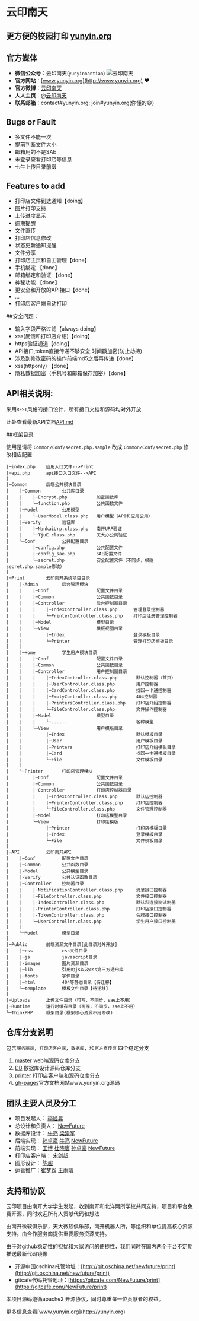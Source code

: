云印南天
=================
更方便的校园打印 [yunyin.org](http://yunyin.org)
-------------------------

## 官方媒体

+ **微信公众号**：云印南天(`yunyinnantian`) ![云印南天](http://www.yunyin.org/assets/image/weixin_qrcode.png)
+ **官方网站**：[www.yunyin.org](http://www.yunyin.org) :heart:
+ **官方微博**：[云印南天](http://weibo.com/cloudPrint)
+ **人人主页**：@[云印南天](http://page.renren.com/602117408)
+ **联系邮箱**：contact#yunyin.org; join#yunyin.org(你懂的:smile:)

## Bugs or Fault
* 多文件不能一次
* 提前判断文件大小
* 邮箱用的不是SAE
* 未登录查看打印店等信息
* 七牛上传目录前缀

## Features to add
* 打印店文件到达通知【doing】
* 图片打印支持
* 上传进度显示
* 逾期提醒
* 文件直传
* 打印店信息修改
* 状态更新通知提醒
* 文件分享
* 打印店主页和自主管理【done】
* 手机绑定 【done】
* 邮箱绑定和验证 【done】
* 神秘功能 【done】
* 更安全和开放的API接口【done】
* ...
* 打印店客户端自动打印

##安全问题：
* 输入字段严格过滤【always doing】
* xss(反馈和打印店介绍)【doing】
* https验证通道【doing】
* API接口,token直接传递不够安全,时间戳加密(防止劫持)
* 涉及到修改密码的操作前端md5之后再传递【done】
* xss(httponly) 【done】
* 隐私数据加密（手机号和邮箱保存加密）【done】

## API相关说明:
采用`REST`风格的接口设计，所有接口文档和源码均对外开放

此处查看最新API文档[API.md](https://github.com/nkumstc/print/blob/master/API.md)


##框架目录

使用是请将 `Common/Conf/secret.php.sample` 改成 `Common/Conf/secret.php` 修改相应配置

>
```
|─index.php    应用入口文件-->Print
|─api.php      api接口入口文件-->API
|
|─Common       后端公共模块目录
|    |─Common        公共库目录
|    |    |─Encrypt.php           加密函数库
|    |    └─function.php          公共函数文件
|    |─Model         公用模型
|    |    └─UserModel.class.php   用户模型（API和应用公用）
|    |─Verify        验证库
|    |    |─NankaiUrp.class.php   南开URP验证
|    |    └─TjuE.class.php        天大办公网验证
|    └─Conf          公共配置目录
|         |─config.php            公共配置文件
|         |─config_sae.php        SAE配置文件
|         └─secret.php            安全配置文件（不同步，根据secret.php.sample修改）
|
|─Print        云印南开系统项目目录
|    |-Admin         后台管理模块
|    |    |─Conf                  配置文件目录
|    |    |─Common                公共函数目录
|    |    |─Controller            后台控制器目录
|    |    |    |─IndexController.class.php      管理登录控制器
|    |    |    └─PrinterController.class.php    打印店注册管理控制器
|    |    |─Model                 模型目录
|    |    └─View                  模板视图目录
|    |         |─Index                          登录模板目录
|    |         └─Printer                        管理打印店模板目录
|    | 
|    |─Home          学生用户模块目录
|    |    |─Conf                  配置文件目录
|    |    |─Common                公共函数目录
|    |    |─Controller            用户控制器目录
|    |    |    |─IndexController.class.php       默认控制器（首页）
|    |    |    |─UserController.class.php        用户控制器
|    |    |    |─CardController.class.php        找回一卡通控制器
|    |    |    |─EmptyController.class.php       404控制器
|    |    |    |─PrintersController.class.php    打印店介绍控制器
|    |    |    └─FileController.class.php        文件操作控制器
|    |    |─Model                 模型目录
|    |    |    └─......                          各种模型
|    |    └─View                  用户模版目录
|    |         |─Index                           默认模板目录
|    |         |─User                            用户模板目录
|    |         |─Printers                        打印店介绍模板目录
|    |         |─Card                            找回一卡通模板目录
|    |         └─File                            文件模板目录
|    |
|    └─Printer       打印店管理模块
|         |─Conf                  配置文件目录
|         |─Common                公共函数目录
|         |─Controller            打印店控制器目录
|         |    |─IndexController.class.php       默认店控制器
|         |    |─PrinterController.class.php     打印店控制器
|         |    └─FileController.class.php        文件管理控制器
|         |─Model                 打印店模型目录
|         └─View                  打印店模版
|              |─Printer                         打印店模板目录
|              |─Index                           登录模板目录
|              └─File                            文件模板目录
|
|─API          云印南开API
|    |─Conf          配置文件目录
|    |─Common        公共函数目录
|    |-Model         公共模型目录
|    |-Verify        公共认证函数目录
|    |─Controller    控制器目录
|    |    |─NotificationController.class.php     消息接口控制器
|    |    |─FileController.class.php             文件接口控制器
|    |    |-IndexController.class.php            默认和连接测试制器
|    |    |-PrinterController.class.php          打印店接口控制器
|    |    |-TokenController.class.php            令牌接口控制器
|    |    └─UserController.class.php             学生用户接口控制器
|    |    
|    └─Model         模型目录
|
|─Public       前端资源文件目录[此目录对外开放]
|    |─css           css文件目录
|    |─js            javascript目录
|    |-images        图片资源目录
|    |─lib           引用的js以及css第三方通用库
|    |─fonts         字体目录
|    |─html          404等静态目录【待迁移】
|    └─template      模板文件目录【待迁移】 
|
|─Uploads      上传文件目录（可写，不同步，sae上不用）
|─Runtime      运行时缓存目录（可写，不同步，sae上不用）
└─ThinkPHP     框架目录(框架核心资源不用修改)
```
>>


## 仓库分支说明

包含`服务器端`，`打印店客户端`，`数据库`，和`官方宣传页` 四个稳定分支

1. [master](https://github.com/nkumstc/print/tree/master) web端源码仓库分支
2. [DB](https://github.com/nkumstc/print/tree/DB)     数据库设计源码仓库分支
3. [printer](https://github.com/nkumstc/print/tree/printer) 打印店客户端和源码仓库分支
4. [gh-pages](https://github.com/nkumstc/print/tree/gh-pages)官方文档网站www.yunyin.org源码


## 团队主要人员及分工
* 项目发起人： [李旭昇](https://github.com/jeffli678)
* 总设计和负责人： [NewFuture](https://github.com/New-Future)
* 数据库设计： [牛亮](https://github.com/wangxiaodiu) [梁崇军](https://github.com/inankai)
* 后端实现： [孙卓豪](https://github.com/605527108) [牛亮](https://github.com/wangxiaodiu) [NewFuture](https://github.com/New-Future)
* 前端实现： [王博](https://github.com/LimitW)  [杜晓唐](https://github.com/acDante) [孙卓豪](https://github.com/605527108) [NewFuture](https://github.com/New-Future)
* 打印店客户端： [宋剑超](https://github.com/NKsjc)
* 图形设计： [陈超](#)
* 运营推广：[崔梦焱](#) [王雨晴](#)

## 支持和协议

云印项目由南开大学学生发起，收到南开和北洋两所学校共同支持，项目和平台免费开源，同时欢迎所有人贡献代码和想法

由南开微软俱乐部，天大微软俱乐部，南开机器人所，等组织和单位提高核心资源支持。由合作服务商提供重要服务资源支持。

由于对github稳定性的担忧和大家访问的便捷性，我们同时在国内两个平台不定期推送最新代码镜像
* 开源中国oschina托管地址：[http://git.oschina.net/newfuture/print](http://git.oschina.net/newfuture/print)
* gitcafe代码托管地址：[https://gitcafe.com/NewFuture/print](https://gitcafe.com/NewFuture/print)

本项目源码遵循apache2 开源协议，同时尊重每一位贡献者的权益。

更多信息查看[www.yunyin.org](http://yunyin.org)
